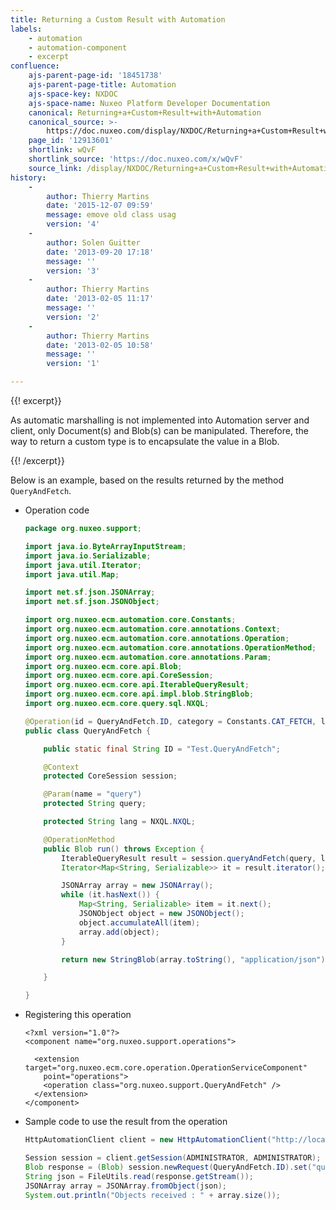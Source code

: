 ```yaml
---
title: Returning a Custom Result with Automation
labels:
    - automation
    - automation-component
    - excerpt
confluence:
    ajs-parent-page-id: '18451738'
    ajs-parent-page-title: Automation
    ajs-space-key: NXDOC
    ajs-space-name: Nuxeo Platform Developer Documentation
    canonical: Returning+a+Custom+Result+with+Automation
    canonical_source: >-
        https://doc.nuxeo.com/display/NXDOC/Returning+a+Custom+Result+with+Automation
    page_id: '12913601'
    shortlink: wQvF
    shortlink_source: 'https://doc.nuxeo.com/x/wQvF'
    source_link: /display/NXDOC/Returning+a+Custom+Result+with+Automation
history:
    - 
        author: Thierry Martins
        date: '2015-12-07 09:59'
        message: emove old class usag
        version: '4'
    - 
        author: Solen Guitter
        date: '2013-09-20 17:18'
        message: ''
        version: '3'
    - 
        author: Thierry Martins
        date: '2013-02-05 11:17'
        message: ''
        version: '2'
    - 
        author: Thierry Martins
        date: '2013-02-05 10:58'
        message: ''
        version: '1'

---
```

{{! excerpt}}

As automatic marshalling is not implemented into Automation server and client, only Document(s) and Blob(s) can be manipulated. Therefore, the way to return a custom type is to encapsulate the value in a Blob.

{{! /excerpt}}

Below is an example, based on the results returned by the method `QueryAndFetch`.

*   Operation code&nbsp;

    ```java
    package org.nuxeo.support;

    import java.io.ByteArrayInputStream;
    import java.io.Serializable;
    import java.util.Iterator;
    import java.util.Map;

    import net.sf.json.JSONArray;
    import net.sf.json.JSONObject;

    import org.nuxeo.ecm.automation.core.Constants;
    import org.nuxeo.ecm.automation.core.annotations.Context;
    import org.nuxeo.ecm.automation.core.annotations.Operation;
    import org.nuxeo.ecm.automation.core.annotations.OperationMethod;
    import org.nuxeo.ecm.automation.core.annotations.Param;
    import org.nuxeo.ecm.core.api.Blob;
    import org.nuxeo.ecm.core.api.CoreSession;
    import org.nuxeo.ecm.core.api.IterableQueryResult;
    import org.nuxeo.ecm.core.api.impl.blob.StringBlob;
    import org.nuxeo.ecm.core.query.sql.NXQL;

    @Operation(id = QueryAndFetch.ID, category = Constants.CAT_FETCH, label = "QueryAndFetch", description = "Sample to show how to return a blob for any result type.")
    public class QueryAndFetch {

        public static final String ID = "Test.QueryAndFetch";

        @Context
        protected CoreSession session;

        @Param(name = "query")
        protected String query;

        protected String lang = NXQL.NXQL;

        @OperationMethod
        public Blob run() throws Exception {
            IterableQueryResult result = session.queryAndFetch(query, lang);
            Iterator<Map<String, Serializable>> it = result.iterator();

            JSONArray array = new JSONArray();
            while (it.hasNext()) {
                Map<String, Serializable> item = it.next();
                JSONObject object = new JSONObject();
                object.accumulateAll(item);
                array.add(object);
            }

            return new StringBlob(array.toString(), "application/json");

        }

    }

    ```

*   Registering this operation

    ```html/xml
    <?xml version="1.0"?>
    <component name="org.nuxeo.support.operations">

      <extension target="org.nuxeo.ecm.core.operation.OperationServiceComponent"
        point="operations">
        <operation class="org.nuxeo.support.QueryAndFetch" />
      </extension>
    </component>

    ```

*   Sample code to use the result from the operation

    ```java
    HttpAutomationClient client = new HttpAutomationClient("http://localhost:8080/nuxeo/site/automation");

    Session session = client.getSession(ADMINISTRATOR, ADMINISTRATOR);
    Blob response = (Blob) session.newRequest(QueryAndFetch.ID).set("query", "select ecm:uuid, dc:title, common:icon from Document").execute();
    String json = FileUtils.read(response.getStream());
    JSONArray array = JSONArray.fromObject(json);
    System.out.println("Objects received : " + array.size());

    ```